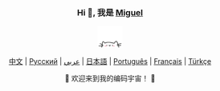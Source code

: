 <div align="center" background-size: cover; background-position: center; padding: 20px;">
    <h3>Hi 👋, 我是 <a href="https://github.com/Miguel-Mernick">Miguel</a></h3>
    <p align="center">
        <a href="https://github.com/Miguel-Mernick">
            <img src="cat.webp" width="50"/>
        </a>
    </p>
    <p align="center">
        <a href="https://github.com/Miguel-Mernick/Miguel-Mernick/blob/main/README_CN.md"><span>中文</span></a> |
        <a href="https://github.com/Miguel-Mernick/Miguel-Mernick/blob/main/README_RU.md"><span>Русский</span></a> |
        <a href="https://github.com/Miguel-Mernick/Miguel-Mernick/blob/main/README_AR.md"><span>عربي</span></a> |
        <a href="https://github.com/Miguel-Mernick/Miguel-Mernick/blob/main/README_JP.md"><span>日本語</span></a> |
        <a href="https://github.com/Miguel-Mernick/Miguel-Mernick/blob/main/README_PTBR.md"><span>Português</span></a> |
        <a href="https://github.com/Miguel-Mernick/Miguel-Mernick/blob/main/README_FR.md"><span>Français</span></a> |
        <a href="https://github.com/Miguel-Mernick/Miguel-Mernick/blob/main/README_TR.md"><span>Türkçe</span></a>
    </p>
    <p>🌟 欢迎来到我的编码宇宙！ 🌟</p>
